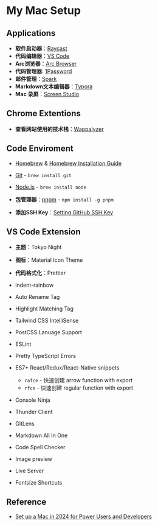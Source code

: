 # My Mac Setup

## Applications

- **软件启动器**：[Raycast](https://www.raycast.com/)
- **代码编辑器**：[VS Code](https://code.visualstudio.com/)
- **Arc浏览器**：[Arc Browser](https://arc.net/)
- **代码管理器**: [1Password](https://1password.com/)
- **邮件管理**：[Spark](https://sparkmailapp.com/)
- **Markdown文本编辑器**：[Typora](https://typora.io/)
- **Mac 录屏**：[Screen Studio](https://screen.studio/)

## Chrome Extentions

- **查看网站使用的技术栈**：[Wappalyzer](https://chromewebstore.google.com/detail/gppongmhjkpfnbhagpmjfkannfbllamg?)

## Code Enviroment
- [Homebrew](https://brew.sh/) & [Homebrew Installation Guide](https://www.youtube.com/watch?v=IWJKRmFLn-g)
- [Git](https://git-scm.com/) -  `brew install git`
- [Node.js](https://nodejs.org/en) - `brew install node`

- **包管理器**：[pnpm](htts://pnpm.io) - `npm install -g pnpm`

- **添加SSH Key**：[Setting GitHub SSH Key](https://docs.github.com/en/authentication/connecting-to-github-with-ssh/adding-a-new-ssh-key-to-your-github-account)

## VS Code Extension

- **主题**：Tokyo Night
- **图标**：Material Icon Theme

- **代码格式化**：Prettier
- indent-rainbow
- Auto Rename Tag
- Highlight Matching Tag

- Tailwind CSS IntelliSense
- PostCSS Lanuage Support
- ESLint
- Pretty TypeScript Errors
- ES7+ React/Redux/React-Native snippets
  - `rafce` - 快速创建 arrow function with export
  - `rfce` - 快速创建 regular function with export

- Console Ninja
- Thunder Client
- GitLens

- Markdown All In One
- Code Spell Checker
- Image preview
- Live Server
- Fontsize Shortcuts
## Reference

- [Set up a Mac in 2024 for Power Users and Developers](https://www.youtube.com/watch?v=GK7zLYAXdDs)

